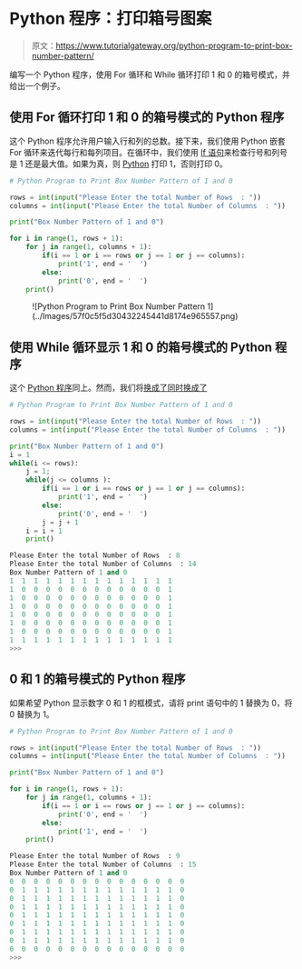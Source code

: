 # Python 程序：打印箱号图案

> 原文：<https://www.tutorialgateway.org/python-program-to-print-box-number-pattern/>

编写一个 Python 程序，使用 For 循环和 While 循环打印 1 和 0 的箱号模式，并给出一个例子。

## 使用 For 循环打印 1 和 0 的箱号模式的 Python 程序

这个 Python 程序允许用户输入行和列的总数。接下来，我们使用 Python 嵌套 For 循环来迭代每行和每列项目。在循环中，我们使用 [If 语句](https://www.tutorialgateway.org/python-if-statement/)来检查行号和列号是 1 还是最大值。如果为真，则 [Python](https://www.tutorialgateway.org/python-tutorial/) 打印 1，否则打印 0。

```py
# Python Program to Print Box Number Pattern of 1 and 0

rows = int(input("Please Enter the total Number of Rows  : "))
columns = int(input("Please Enter the total Number of Columns  : "))

print("Box Number Pattern of 1 and 0") 

for i in range(1, rows + 1):
    for j in range(1, columns + 1):
        if(i == 1 or i == rows or j == 1 or j == columns):          
            print('1', end = '  ')
        else:
            print('0', end = '  ')
    print()
```

<figure class="wp-block-image">![Python Program to Print Box Number Pattern 1](../Images/57f0c5f5d30432245441d8174e965557.png)</figure>

## 使用 While 循环显示 1 和 0 的箱号模式的 Python 程序

这个 [Python 程序](https://www.tutorialgateway.org/python-programming-examples/)同上。然而，我们将[换成了](https://www.tutorialgateway.org/python-for-loop/)[同时换成了](https://www.tutorialgateway.org/python-while-loop/)

```py
# Python Program to Print Box Number Pattern of 1 and 0

rows = int(input("Please Enter the total Number of Rows  : "))
columns = int(input("Please Enter the total Number of Columns  : "))

print("Box Number Pattern of 1 and 0") 
i = 1 
while(i <= rows):
    j = 1;
    while(j <= columns ):
        if(i == 1 or i == rows or j == 1 or j == columns):          
            print('1', end = '  ')
        else:
            print('0', end = '  ')
        j = j + 1
    i = i + 1
    print()
```

```py
Please Enter the total Number of Rows  : 8
Please Enter the total Number of Columns  : 14
Box Number Pattern of 1 and 0
1  1  1  1  1  1  1  1  1  1  1  1  1  1  
1  0  0  0  0  0  0  0  0  0  0  0  0  1  
1  0  0  0  0  0  0  0  0  0  0  0  0  1  
1  0  0  0  0  0  0  0  0  0  0  0  0  1  
1  0  0  0  0  0  0  0  0  0  0  0  0  1  
1  0  0  0  0  0  0  0  0  0  0  0  0  1  
1  0  0  0  0  0  0  0  0  0  0  0  0  1  
1  1  1  1  1  1  1  1  1  1  1  1  1  1  
>>> 
```

## 0 和 1 的箱号模式的 Python 程序

如果希望 Python 显示数字 0 和 1 的框模式，请将 print 语句中的 1 替换为 0，将 0 替换为 1。

```py
# Python Program to Print Box Number Pattern of 1 and 0

rows = int(input("Please Enter the total Number of Rows  : "))
columns = int(input("Please Enter the total Number of Columns  : "))

print("Box Number Pattern of 1 and 0") 

for i in range(1, rows + 1):
    for j in range(1, columns + 1):
        if(i == 1 or i == rows or j == 1 or j == columns):          
            print('0', end = '  ')
        else:
            print('1', end = '  ')
    print()
```

```py
Please Enter the total Number of Rows  : 9
Please Enter the total Number of Columns  : 15
Box Number Pattern of 1 and 0
0  0  0  0  0  0  0  0  0  0  0  0  0  0  0  
0  1  1  1  1  1  1  1  1  1  1  1  1  1  0  
0  1  1  1  1  1  1  1  1  1  1  1  1  1  0  
0  1  1  1  1  1  1  1  1  1  1  1  1  1  0  
0  1  1  1  1  1  1  1  1  1  1  1  1  1  0  
0  1  1  1  1  1  1  1  1  1  1  1  1  1  0  
0  1  1  1  1  1  1  1  1  1  1  1  1  1  0  
0  1  1  1  1  1  1  1  1  1  1  1  1  1  0  
0  0  0  0  0  0  0  0  0  0  0  0  0  0  0  
>>> 
```